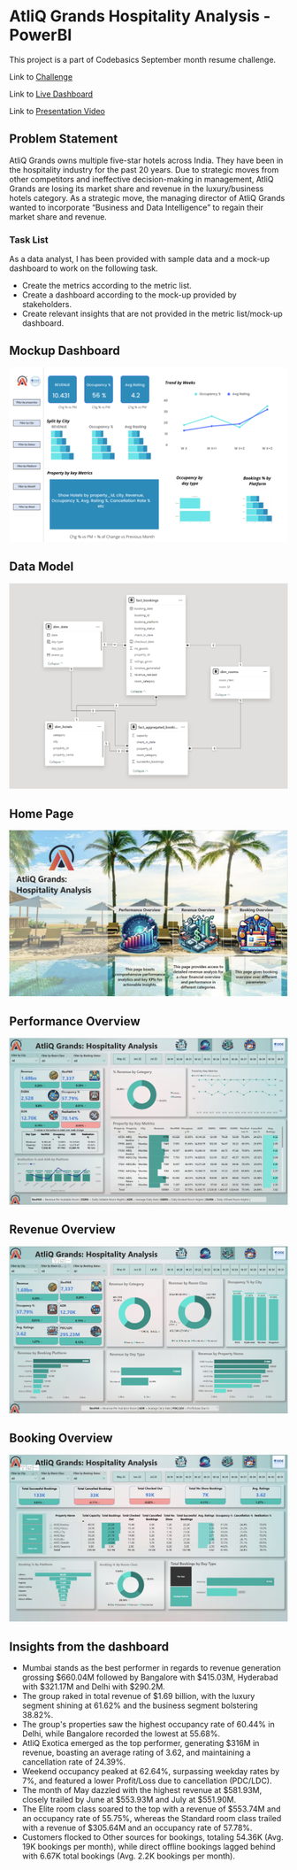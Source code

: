 # AtliQ Grands Hospitality Analysis - PowerBI

This project is a part of Codebasics September month resume challenge.

Link to [Challenge](https://codebasics.io/challenge/codebasics-resume-project-challenge)

Link to [Live Dashboard](https://app.powerbi.com/groups/me/reports/15cb46fe-1909-4d6b-b52e-484eae636fae/2a36efa1cc3785336509?experience=power-bi)

Link to [Presentation Video](https://youtu.be/Gy9QrZmwbOU)

## Problem Statement
AtliQ Grands owns multiple five-star hotels across India. They have been in the hospitality industry for the past 20 years. Due to strategic moves from other competitors and ineffective decision-making in management, AtliQ Grands are losing its market share and revenue in the luxury/business hotels category. As a strategic move, the managing director of AtliQ Grands wanted to incorporate “Business and Data Intelligence” to regain their market share and revenue. 

### Task List

As a data analyst, I has been provided with sample data and a mock-up dashboard to work on the following task.

- Create the metrics according to the metric list.
- Create a dashboard according to the mock-up provided by stakeholders.
- Create relevant insights that are not provided in the metric list/mock-up dashboard.

## Mockup Dashboard
![](https://github.com/AnupamKNN/AtliQ-Grands-Hospitality-Analysis/blob/main/Input%20Files/mock%20up%20dashboard_atliq%20grands.png)

## Data Model
![](https://github.com/AnupamKNN/AtliQ-Grands-Hospitality-Analysis/blob/main/Resources/01.%20Datamodel.png)

## Home Page
![](https://github.com/AnupamKNN/AtliQ-Grands-Hospitality-Analysis/blob/main/Resources/02.%20Home%20Page.png)

## Performance Overview
![](https://github.com/AnupamKNN/AtliQ-Grands-Hospitality-Analysis/blob/main/Resources/03.%20Performance%20Overview.png)

## Revenue Overview
![](https://github.com/AnupamKNN/AtliQ-Grands-Hospitality-Analysis/blob/main/Resources/04.%20Revenue%20Overview.png)

## Booking Overview
![](https://github.com/AnupamKNN/AtliQ-Grands-Hospitality-Analysis/blob/main/Resources/05.%20Bookings%20Overview.png)


## Insights from the dashboard
- Mumbai stands as the best performer in regards to revenue generation grossing $660.04M followed by Bangalore with $415.03M, Hyderabad with $321.17M and Delhi with $290.2M.
- The group raked in total revenue of $1.69 billion, with the luxury segment shining at 61.62% and the business segment bolstering 38.82%.
- The group's properties saw the highest occupancy rate of 60.44% in Delhi, while Bangalore recorded the lowest at 55.68%.
- AtliQ Exotica emerged as the top performer, generating $316M in revenue, boasting an average rating of 3.62, and maintaining a cancellation rate of 24.39%.
- Weekend occupancy peaked at 62.64%, surpassing weekday rates by 7%, and featured a lower Profit/Loss due to cancellation (PDC/LDC).
- The month of May dazzled with the highest revenue at $581.93M, closely trailed by June at $553.93M and July at $551.90M.
- The Elite room class soared to the top with a revenue of $553.74M and an occupancy rate of 55.75%, whereas the Standard room class trailed with a revenue of $305.64M and an occupancy rate of 57.78%.
- Customers flocked to Other sources for bookings, totaling 54.36K (Avg. 19K bookings per month), while direct offline bookings lagged behind with 6.67K total bookings (Avg. 2.2K bookings per month). 

